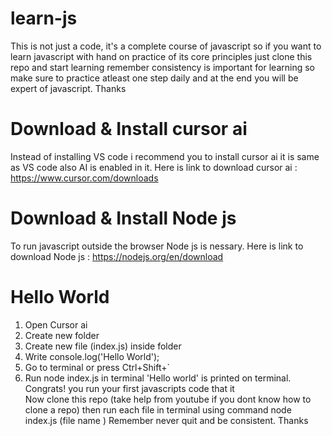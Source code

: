 # learn-js
This is not just a code, it's a complete course of javascript so if you want to learn javascript with hand on practice of its core principles just clone this repo and start learning remember consistency is important for learning so make sure to practice atleast one step daily and at the end you will be expert of javascript. Thanks
# Download & Install cursor ai
Instead of installing VS code i recommend you to install cursor ai it is same as VS code also AI is enabled in it.
Here is link to download  cursor ai :  https://www.cursor.com/downloads
# Download & Install Node js
To run javascript outside the browser Node js is nessary.
Here is link to download  Node js : https://nodejs.org/en/download
# Hello World
1. Open Cursor ai
2. Create new folder
3. Create new file (index.js) inside folder
4. Write console.log('Hello World');
5. Go to terminal or press Ctrl+Shift+`
6. Run node index.js in terminal
'Hello world' is printed on terminal. 
Congrats! you run your first javascripts code that it    
Now clone this repo (take help from youtube if you dont know how to clone a repo) then run each file in terminal using command node index.js (file name ) 
Remember never quit and be consistent. Thanks




